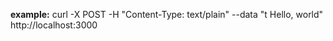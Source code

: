 **example:** curl -X POST -H "Content-Type: text/plain" --data "t Hello, world" http://localhost:3000